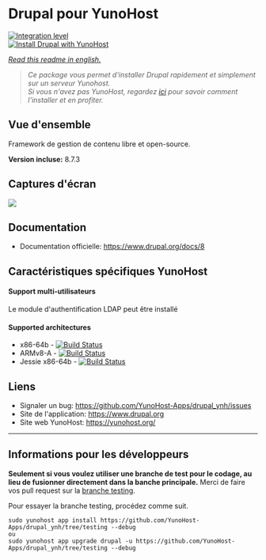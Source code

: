 # Drupal pour YunoHost

[![Integration level](https://dash.yunohost.org/integration/drupal.svg)](https://dash.yunohost.org/appci/app/drupal)  
[![Install Drupal with YunoHost](https://install-app.yunohost.org/install-with-yunohost.png)](https://install-app.yunohost.org/?app=drupal)

*[Read this readme in english.](./README.md)* 

> *Ce package vous permet d'installer Drupal rapidement et simplement sur un serveur Yunohost.  
Si vous n'avez pas YunoHost, regardez [ici](https://yunohost.org/#/install) pour savoir comment l'installer et en profiter.*

## Vue d'ensemble
Framework de gestion de contenu libre et open-source.

**Version incluse:** 8.7.3

## Captures d'écran

![](https://www.drupal.org/files/issues/D7-screenshot.png)

## Documentation

 * Documentation officielle: https://www.drupal.org/docs/8

## Caractéristiques spécifiques YunoHost

#### Support multi-utilisateurs

Le module d'authentification LDAP peut être installé

#### Supported architectures

* x86-64b - [![Build Status](https://ci-apps.yunohost.org/ci/logs/drupal%20%28Apps%29.svg)](https://ci-apps.yunohost.org/ci/apps/drupal/)
* ARMv8-A - [![Build Status](https://ci-apps-arm.yunohost.org/ci/logs/drupal%20%28Apps%29.svg)](https://ci-apps-arm.yunohost.org/ci/apps/drupal/)
* Jessie x86-64b - [![Build Status](https://ci-stretch.nohost.me/ci/logs/drupal%20%28Apps%29.svg)](https://ci-stretch.nohost.me/ci/apps/drupal/)

## Liens

 * Signaler un bug: https://github.com/YunoHost-Apps/drupal_ynh/issues
 * Site de l'application: https://www.drupal.org
 * Site web YunoHost: https://yunohost.org/

---

Informations pour les développeurs
----------------

**Seulement si vous voulez utiliser une branche de test pour le codage, au lieu de fusionner directement dans la banche principale.**
Merci de faire vos pull request sur la [branche testing](https://github.com/YunoHost-Apps/drupal_ynh/tree/testing).

Pour essayer la branche testing, procédez comme suit.
```
sudo yunohost app install https://github.com/YunoHost-Apps/drupal_ynh/tree/testing --debug
ou
sudo yunohost app upgrade drupal -u https://github.com/YunoHost-Apps/drupal_ynh/tree/testing --debug
```
